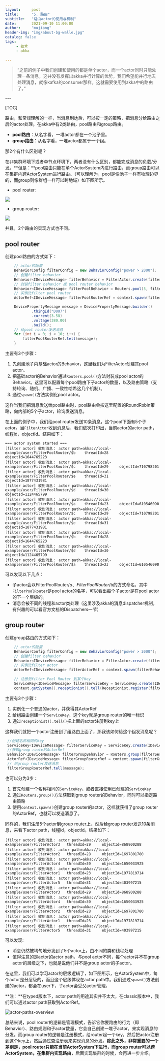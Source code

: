 ```yaml
---
layout:     post
title:      "5. 路由"
subtitle:   "路由actor的使用与机制"
date:       2021-09-10 11:00:00
author:     "mujiang"
header-img: "img/about-bg-walle.jpg"
catalog: false
tags:
     - 技术
     - akka
   
---
```


> “之前的例子中我们创建和使用的都是单个actor，而一个actor同时只能处理一条消息，这并没有发挥出akka并行计算的优势，我们希望能并行地去处理消息，就像kafka的consumer那样。这就需要使用到akka中的路由了。”

<p id = "build"></p>
---

[TOC]

路由，和常规理解的一样，当消息到达后，可以按一定的策略，把消息分给路由之后的actor处理。在akka中有2类路由，pool路由和group路由。

* **pool路由**：从名字看，一堆actor都在一个池子里。
* **group路由**：从名字看，一堆actor都属于一个组。

那2个有什么区别呢？

在非集群环境下或者单节点环境下，两者没有什么区别，都能完成消息的负载/分发。**但是：**pool路由只能在单个ActorSystem内进行路由，而group路由可以在集群内跨ActorSystem进行路由。（可以理解为，pool是像池子一样有物理边界的，而group则像群组一样可以跨地域）如下图所示。

* pool router:

![](https://i.loli.net/2021/09/10/OxhlXBmHyGLteCk.jpg)

* group router:

![](https://i.loli.net/2021/09/10/DjtoJM6Vce8U7uw.jpg)


并且，2个路由的实现方式也不同。

## pool router

创建pool路由的方式如下：

```java
    // actor的配置
    BehaviorConfig filterConfig = new BehaviorConfig("power > 2000");
    // 创建filter behavior
    Behavior<IDeviceMessage> filterBehavior = FilterActor.create(filterConfig, null);
    // 封装filter behavior 成 pool router behavior
    Behavior<IDeviceMessage> filterPoolBehavior = Routers.pool(5, filterBehavior.narrow()).withRoundRobinRouting();
    // 实例化filter pool router
    ActorRef<IDeviceMessage> filterPoolRouterRef = context.spawn(filterPoolBehavior, "FilterPoolRouter");

    DevicePropertyMessage message = DevicePropertyMessage.builder()
            .thingId("D007")
            .current(3.58)
            .voltage(380.00)
            .build();
    // 给pool router发送消息
    for (int i = 0; i < 10; i++) {
        filterPoolRouterRef.tell(message);
    }
```

主要有3个步骤：

1. 先创建池子内基础actor的Behavior，这里我们为FilterActor创建其pool actor。
2. 把基础actor的Behavior通过`Routers.pool()`方法封装成pool actor的Behavior。这里可以配置每个pool路由下子actor的数量，以及路由策略（支持轮询、随机、广播、一致性哈希这几个机制）。
3. 通过`spawn()`方法实例化pool actor。

这样当我们把消息发送给pool路由时，pool路由会按这里配置的RoundRobin策略，向内部的5个子actor，轮询发送消息。

在上面的例子中，我们给pool router发送10条消息，这个pool下面有5个子actor。当`FilterActor`收到消息后，我们依次打印出，当前actor的actor path，线程id，objectId。结果如下：


```log
=== actor system started ===
[filter actor] 收到消息： actor path=akka://local-example/user/FilterPoolRouter/$b 	 threadId=28 	 objectId=1644765223
[filter actor] 收到消息： actor path=akka://local-example/user/FilterPoolRouter/$c 	 threadId=29 	 objectId=710798201
[filter actor] 收到消息： actor path=akka://local-example/user/FilterPoolRouter/$e 	 threadId=31 	 objectId=1877431981
[filter actor] 收到消息： actor path=akka://local-example/user/FilterPoolRouter/$d 	 threadId=30 	 objectId=1124465799
[filter actor] 收到消息： actor path=akka://local-example/user/FilterPoolRouter/$a 	 threadId=23 	 objectId=610546090
[filter actor] 收到消息： actor path=akka://local-example/user/FilterPoolRouter/$c 	 threadId=29 	 objectId=710798201
[filter actor] 收到消息： actor path=akka://local-example/user/FilterPoolRouter/$e 	 threadId=31 	 objectId=1877431981
[filter actor] 收到消息： actor path=akka://local-example/user/FilterPoolRouter/$b 	 threadId=28 	 objectId=1644765223
[filter actor] 收到消息： actor path=akka://local-example/user/FilterPoolRouter/$d 	 threadId=30 	 objectId=1124465799
[filter actor] 收到消息： actor path=akka://local-example/user/FilterPoolRouter/$a 	 threadId=23 	 objectId=610546090
```

可以发现以下几点：

* 子actor会以FilterPoolRouter/$a、 FilterPoolRouter/$b的方式命名，其中`FilterPoolRouter`是pool actor的名字，可以看出每个子actor是在pool actor的下一个层级的。
* 消息会被不同的线程和actor类处理（这里涉及akka的消息dispatcher机制，有兴趣的可以看官方文档的Dispatchers一节）


## group router

创建group路由的方式如下：


```java
    // actor的配置
    BehaviorConfig filterConfig = new BehaviorConfig("power > 2000");
    // 创建filter behavior
    Behavior<IDeviceMessage> filterBehavior = FilterActor.create(filterConfig, null);
    // 实例化filter actor
    ActorRef<IDeviceMessage> filterActorRef = context.spawn(filterBehavior, "FilterActor");
    
    // 注册到filter Pool Router 到某个key
    ServiceKey<IDeviceMessage> filterServiceKey = ServiceKey.create(IDeviceMessage.class, "FilterGroupRouterKey");
    context.getSystem().receptionist().tell(Receptionist.register(filterServiceKey, filterActorRef.narrow()));
```
主要有3个步骤：

1. 实例化一个普通的actor，并获得其ActorRef
2. 给组路由创建一个`ServiceKey`，这个key就是group router的唯一标识
3. 通过`receptionist().tell()`把上面的actor注册到key上


这样我们就把一个actor注册到了组路由上面了，那我该如何给这个组发消息呢？


```java
 //创建名称相同的key
 ServiceKey<IDeviceMessage> filterServiceKey = ServiceKey.create(IDeviceMessage.class, "FilterGroupRouterKey");
 //获取group route的ActorRef
 Behavior<IDeviceMessage> filterGroupBehavior = Routers.group(filterServiceKey).withRoundRobinRouting();
 ActorRef<IDeviceMessage> filterGroupRouterRef = context.spawn(filterGroupBehavior, "FilterGroupRouter");
 // 给group router发送消息
 filterGroupRouterRef.tell(message);
```

也可以分为3步：
1. 首先创建一个名称相同的`ServiceKey`，或者直接使用已创建的`ServiceKey`
2. 通过`Routers.group()`方法获取到group router的Behavior，同时可以指定路由策略
3. 使用`context.spawn()`创建group router的actor，这样就获得了group router的ActorRef，也就可以发送消息了。

同样的，我们注册5个actor到group router上，然后给group router发送10条消息，来看下actor path，线程id，objectId。结果如下：


```log
[filter actor] 收到消息： actor path=akka://local-example/user/FilterActor3 	 threadId=29 	 objectId=868900288
[filter actor] 收到消息： actor path=akka://local-example/user/FilterActor2 	 threadId=28 	 objectId=1697801780
[filter actor] 收到消息： actor path=akka://local-example/user/FilterActor4 	 threadId=30 	 objectId=1650033925
[filter actor] 收到消息： actor path=akka://local-example/user/FilterActor1 	 threadId=23 	 objectId=1977819714
[filter actor] 收到消息： actor path=akka://local-example/user/FilterActor5 	 threadId=31 	 objectId=403997215
[filter actor] 收到消息： actor path=akka://local-example/user/FilterActor3 	 threadId=29 	 objectId=868900288
[filter actor] 收到消息： actor path=akka://local-example/user/FilterActor4 	 threadId=30 	 objectId=1650033925
[filter actor] 收到消息： actor path=akka://local-example/user/FilterActor2 	 threadId=28 	 objectId=1697801780
[filter actor] 收到消息： actor path=akka://local-example/user/FilterActor1 	 threadId=23 	 objectId=1977819714
[filter actor] 收到消息： actor path=akka://local-example/user/FilterActor5 	 threadId=31 	 objectId=403997215
```

可以发现:

* 消息仍然被均匀地分发到了5个actor上，由不同的类和线程处理
* 值得注意的是actor的actor path，与pool actor不同，每个actor并不在group actor的层级之下，也就是说他们并不是group actor的子actor。


在这里，我们可以学习actor的层级逻辑了，如下图所示，在ActorSystem中，每个actor是分层级的，而且这个层级体现在actor path中。我们通过`spawn()`方法创建的actor，都会在user下，子actor会受父actor管理。

**注：**在typed版本下，actor path的用途其实并不太大，在classic版本中，我们可以通过actor path获取到ActorRef。


![actor-paths-overview](https://i.loli.net/2021/09/10/6DsvMOA82LdYny4.png)


总结来说，pool router的逻辑是管理模式，告诉它你要路由的行为（即Behavior）、路由规则和子actor数量，它会自己创建一堆子actor，来实现消息的分发。而group router的逻辑是注册模式，给router起一个key，然后把actor注册到这个key上，然后通过查注册表来实现消息的分发。**除此之外，非常重要的一个差别是，pool router只能在当前ActorSystem下进行，而group router可以跨ActorSystem，在集群内实现路由**，后面实现集群的时候，会再进一步介绍。